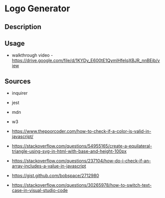# Logo Generator

## Description

## Usage
- walkthrough video - https://drive.google.com/file/d/1KYDy_E600tE1QymlHfeIqXBJR_nnBEib/view

## Sources
- inquirer
- jest

- mdn
- w3
- https://www.thepoorcoder.com/how-to-check-if-a-color-is-valid-in-javascript/
- https://stackoverflow.com/questions/54955165/create-a-equilateral-triangle-using-svg-in-html-with-base-and-height-100px
- https://stackoverflow.com/questions/237104/how-do-i-check-if-an-array-includes-a-value-in-javascript
- https://gist.github.com/bobspace/2712980
- https://stackoverflow.com/questions/30265978/how-to-switch-text-case-in-visual-studio-code